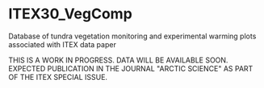 # ITEX30_VegComp
Database of tundra vegetation monitoring and experimental warming plots associated with ITEX data paper

THIS IS A WORK IN PROGRESS. DATA WILL BE AVAILABLE SOON. EXPECTED PUBLICATION IN THE JOURNAL "ARCTIC SCIENCE" AS PART OF THE ITEX SPECIAL ISSUE.
